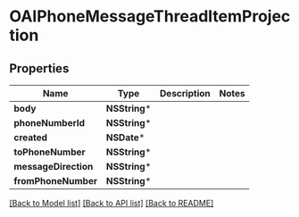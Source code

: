 # OAIPhoneMessageThreadItemProjection

## Properties
Name | Type | Description | Notes
------------ | ------------- | ------------- | -------------
**body** | **NSString*** |  | 
**phoneNumberId** | **NSString*** |  | 
**created** | **NSDate*** |  | 
**toPhoneNumber** | **NSString*** |  | 
**messageDirection** | **NSString*** |  | 
**fromPhoneNumber** | **NSString*** |  | 

[[Back to Model list]](../README#documentation-for-models) [[Back to API list]](../README#documentation-for-api-endpoints) [[Back to README]](../README)


